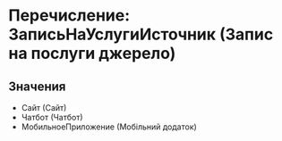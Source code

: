 ﻿# Перечисление: ЗаписьНаУслугиИсточник (Запис на послуги джерело)

## Значения

- Сайт (Сайт)
- Чатбот (Чатбот)
- МобильноеПриложение (Мобільний додаток)

